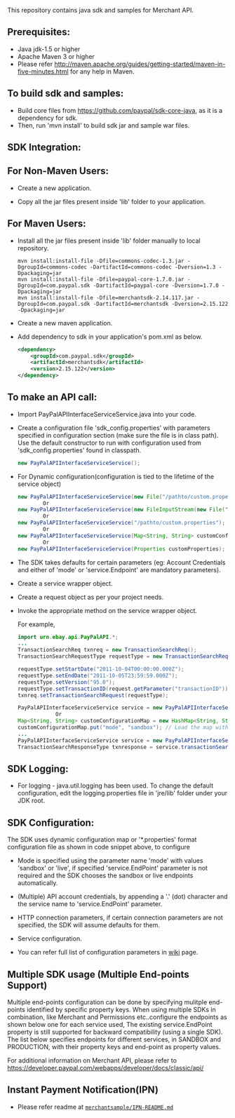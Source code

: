 This repository contains java sdk and samples for Merchant API.

Prerequisites:
---------------
*	Java jdk-1.5 or higher
*	Apache Maven 3 or higher
*	Please refer http://maven.apache.org/guides/getting-started/maven-in-five-minutes.html for any help in Maven.

To build sdk and samples:
--------------------------
*	Build core files from https://github.com/paypal/sdk-core-java, as it is a dependency for sdk.
*	Then, run 'mvn install' to build sdk jar and sample war files.

SDK Integration:
----------------
For Non-Maven Users:
--------------------
*   Create a new application.

*   Copy  all the jar files present inside 'lib' folder to your application.

For Maven Users:
----------------
*   Install all the jar files present inside 'lib' folder manually to local repository. 

        mvn install:install-file -Dfile=commons-codec-1.3.jar -DgroupId=commons-codec -DartifactId=commons-codec -Dversion=1.3 -Dpackaging=jar
        mvn install:install-file -Dfile=paypal-core-1.7.0.jar -DgroupId=com.paypal.sdk -DartifactId=paypal-core -Dversion=1.7.0 -Dpackaging=jar
		mvn install:install-file -Dfile=merchantsdk-2.14.117.jar -DgroupId=com.paypal.sdk -DartifactId=merchantsdk -Dversion=2.15.122 -Dpackaging=jar	

*	Create a new maven application.

*	Add dependency to sdk in your application's pom.xml as below.
		
    ```xml
    <dependency>
        <groupId>com.paypal.sdk</groupId>
        <artifactId>merchantsdk</artifactId>
        <version>2.15.122</version>
    </dependency>
    ```
		
To make an API call:
--------------------			
*	Import PayPalAPIInterfaceServiceService.java into your code.
		
*	Create a configuration file 'sdk_config.properties' with parameters specified in configuration section (make sure the file is in class path). Use the default constructor to run with configuration used from 'sdk_config.properties' found in classpath.
	```java
	new PayPalAPIInterfaceServiceService();
	```
*	For Dynamic configuration(configuration is tied to the lifetime of the service object)

	```java
	new PayPalAPIInterfaceServiceService(new File("/pathto/custom.properties"));
			Or
	new PayPalAPIInterfaceServiceService(new FileInputStream(new File("/pathto/custom.properties")));
			Or
	new PayPalAPIInterfaceServiceService("/pathto/custom.properties");
			Or
	new PayPalAPIInterfaceServiceService(Map<String, String> customConfigurationMap);
			Or
	new PayPalAPIInterfaceServiceService(Properties customProperties);
	```
*	The SDK takes defaults for certain parameters (eg: Account Credentials and either of 'mode' or 'service.Endpoint' are mandatory parameters).

*	Create a service wrapper object.

*	Create a request object as per your project needs. 

*	Invoke the appropriate method on the service wrapper object.

    For example,

          
    ```java
    import urn.ebay.api.PayPalAPI.*;
    ...
    TransactionSearchReq txnreq = new TransactionSearchReq();
    TransactionSearchRequestType requestType = new TransactionSearchRequestType();

    requestType.setStartDate("2011-10-04T00:00:00.000Z"); 
    requestType.setEndDate("2011-10-05T23:59:59.000Z"); 
    requestType.setVersion("95.0");
    requestType.setTransactionID(request.getParameter("transactionID"));
    txnreq.setTransactionSearchRequest(requestType);

    PayPalAPIInterfaceServiceService service = new PayPalAPIInterfaceServiceService();
    			Or
    Map<String, String> customConfigurationMap = new HashMap<String, String>();
    customConfigurationMap.put("mode", "sandbox"); // Load the map with all mandatory parameters
    ...
    PayPalAPIInterfaceServiceService service = new PayPalAPIInterfaceServiceService(Map<String, String> customConfigurationMap);
    TransactionSearchResponseType txnresponse = service.transactionSearch(txnreq, username);
    ```
		  

SDK Logging:
------------
*	For logging - java.util.logging has been used. To change the default configuration, edit the logging.properties file in 'jre/lib' folder under your JDK root.		  

		  
SDK Configuration:
------------------
The SDK uses dynamic configuration map or '*.properties' format configuration file as shown in code snippet above, to configure

*	Mode is specified using the parameter name 'mode' with values 'sandbox' or 'live', if specified 'service.EndPoint' parameter is not required and the SDK chooses the sandbox or live endpoints automatically.

*	(Multiple) API account credentials, by appending a '.' (dot) character and the service name to 'service.EndPoint' parameter.

*	HTTP connection parameters, if certain connection parameters are not specified, the SDK will assume defaults for them.

*	Service configuration.

*	You can refer full list of configuration parameters in [wiki](https://github.com/paypal/sdk-core-java/blob/master/README.md) page.

Multiple SDK usage (Multiple End-points Support)
---------------------------
Multiple end-points configuration can be done by specifying mulitple end-points identified by specific property keys. 
When using multiple SDKs in combination, like Merchant and Permissions etc..configure the endpoints as shown below 
one for each service used, The existing service.EndPoint property is still supported for backward compatibility (using 
a single SDK). The list below specifies endpoints for different services, in SANDBOX and PRODUCTION, with their 
property keys and end-point as property values.

For additional information on Merchant API, please refer to https://developer.paypal.com/webapps/developer/docs/classic/api/

Instant Payment Notification(IPN) 
---------------------------------
* Please refer readme  at [`merchantsample/IPN-README.md`](/merchantsample/IPN-README.md)

